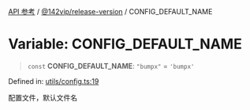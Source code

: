 [API 参考](../wiki/Home) / [@142vip/release-version](../wiki/@142vip.release-version) / CONFIG\_DEFAULT\_NAME

# Variable: CONFIG\_DEFAULT\_NAME

> `const` **CONFIG\_DEFAULT\_NAME**: `"bumpx"` = `'bumpx'`

Defined in: [utils/config.ts:19](https://github.com/142vip/core-x/blob/15d5bc9ef4bece78c0e60bdf074a2d245f625100/packages/release-version/src/utils/config.ts#L19)

配置文件，默认文件名
